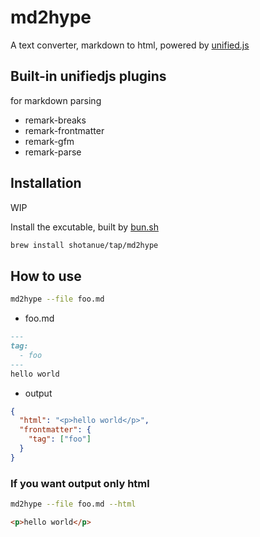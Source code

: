 # md2hype

A text converter, markdown to html, powered by [unified.js](https://unifiedjs.com)

## Built-in unifiedjs plugins

for markdown parsing
- remark-breaks
- remark-frontmatter
- remark-gfm
- remark-parse

## Installation

WIP

Install the excutable, built by [bun.sh](https://bun.sh)

```bash
brew install shotanue/tap/md2hype
```

## How to use


```bash
md2hype --file foo.md
```

- foo.md

```md
---
tag:
  - foo
---
hello world
```

- output

```json
{
  "html": "<p>hello world</p>",
  "frontmatter": {
    "tag": ["foo"]
  }
}
```

### If you want output only html

```bash
md2hype --file foo.md --html
```

```html
<p>hello world</p>
```


